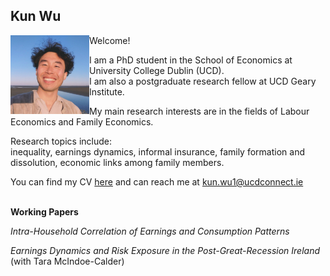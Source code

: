 <h2> 
  Kun Wu 
</h2>
 
<img align="left" width=25% height=25% src="pics/linkedin.jpeg" alt="image" />

<!-- below is if to put pic in the middle (probably need to trim it first) -->
<!-- p as for the content -->
<!-- <p align="center">
  <img width=25% height=25% src="hi/linkedin.jpeg"> 
</p> -->

Welcome! 

I am a PhD student in the School of Economics at University College Dublin (UCD). <br>
I am also a postgraduate research fellow at UCD Geary Institute. 

My main research interests are in the fields of Labour Economics and Family Economics.

Research topics include: <br>
inequality, earnings dynamics, informal insurance, family formation and dissolution, economic links among family members.

You can find my CV [here](https://sites.google.com/view/wukun/cv?authuser=0) and can reach me at <kun.wu1@ucdconnect.ie>

\
**Working Papers**

_Intra-Household Correlation of Earnings and Consumption Patterns_

_Earnings Dynamics and Risk Exposure in the Post-Great-Recession Ireland_ <br> (with Tara McIndoe-Calder)

